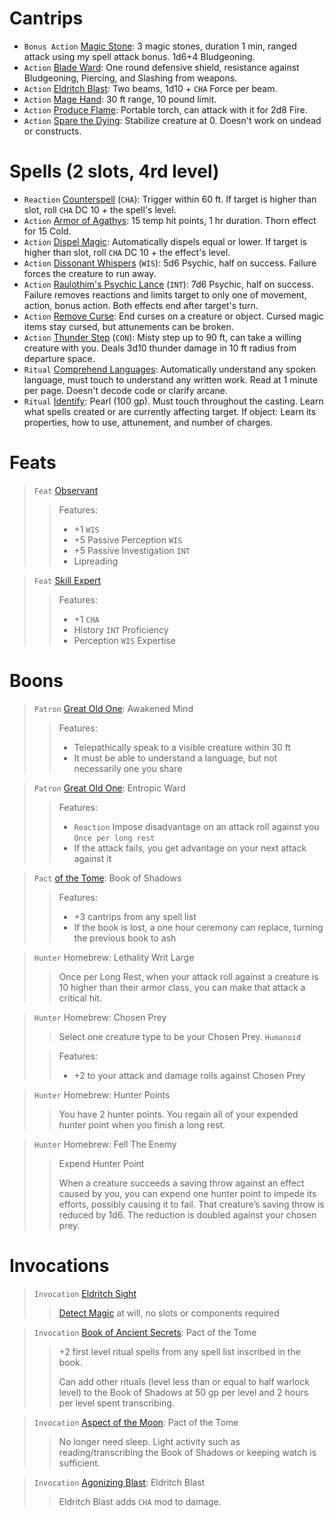 # Cantrips
- `Bonus Action` [Magic Stone](http://dnd5e.wikidot.com/spell:magic-stone): 3 magic stones, duration 1 min, ranged attack using my spell attack bonus. 1d6+4 Bludgeoning.
- `Action` [Blade Ward](http://dnd5e.wikidot.com/spell:blade-ward): One round defensive shield, resistance against Bludgeoning, Piercing, and Slashing from weapons.
- `Action` [Eldritch Blast](http://dnd5e.wikidot.com/spell:eldritch-blast): Two beams, 1d10 + `CHA` Force per beam.
- `Action` [Mage Hand](http://dnd5e.wikidot.com/spell:mage-hand): 30 ft range, 10 pound limit.
- `Action` [Produce Flame](http://dnd5e.wikidot.com/spell:produce-flame): Portable torch, can attack with it for 2d8 Fire.
- `Action` [Spare the Dying](http://dnd5e.wikidot.com/spell:spare-the-dying): Stabilize creature at 0. Doesn't work on undead or constructs.

# Spells (2 slots, 4rd level)
- `Reaction` [Counterspell](http://dnd5e.wikidot.com/spell:counterspell) (`CHA`): Trigger within 60 ft. If target is higher than slot, roll `CHA` DC 10 + the spell's level.
- `Action` [Armor of Agathys](http://dnd5e.wikidot.com/spell:armor-of-agathys): 15 temp hit points, 1 hr duration. Thorn effect for 15 Cold.
- `Action` [Dispel Magic](http://dnd5e.wikidot.com/spell:dispel-magic): Automatically dispels equal or lower. If target is higher than slot, roll `CHA` DC 10 + the effect's level.
- `Action` [Dissonant Whispers](http://dnd5e.wikidot.com/spell:dissonant-whispers) (`WIS`): 5d6 Psychic, half on success. Failure forces the creature to run away.
- `Action` [Raulothim's Psychic Lance](http://dnd5e.wikidot.com/spell:raulothims-psychic-lance) (`INT`): 7d6 Psychic, half on success. Failure removes reactions and limits target to only one of movement, action, bonus action. Both effects end after target's turn.
- `Action` [Remove Curse](http://dnd5e.wikidot.com/spell:remove-curse): End curses on a creature or object. Cursed magic items stay cursed, but attunements can be broken.
- `Action` [Thunder Step](http://dnd5e.wikidot.com/spell:thunder-step) (`CON`): Misty step up to 90 ft, can take a willing creature with you. Deals 3d10 thunder damage in 10 ft radius from departure space.
- `Ritual` [Comprehend Languages](http://dnd5e.wikidot.com/spell:comprehend-languages): Automatically understand any spoken language, must touch to understand any written work. Read at 1 minute per page. Doesn't decode code or clarify arcane.
- `Ritual` [Identify](http://dnd5e.wikidot.com/spell:identify): Pearl (100 gp). Must touch throughout the casting. Learn what spells created or are currently affecting target. If object: Learn its properties, how to use, attunement, and number of charges.

# Feats
> `Feat` [Observant](http://dnd5e.wikidot.com/feat:observant)
>>Features:
>>- +1 `WIS`
>>- +5 Passive Perception `WIS`
>>- +5 Passive Investigation `INT`
>>- Lipreading

> `Feat` [Skill Expert](http://dnd5e.wikidot.com/feat:skill-expert)
>>Features:
>>- +1 `CHA`
>>- History `INT` Proficiency
>>- Perception `WIS` Expertise

# Boons
> `Patron` [Great Old One](http://dnd5e.wikidot.com/warlock:great-old-one): Awakened Mind
>>Features:
>>- Telepathically speak to a visible creature within 30 ft
>>- It must be able to understand a language, but not necessarily one you share

> `Patron` [Great Old One](http://dnd5e.wikidot.com/warlock:great-old-one): Entropic Ward
>>Features:
>>- `Reaction` Impose disadvantage on an attack roll against you `Once per long rest`
>>- If the attack fails, you get advantage on your next attack against it

> `Pact` [of the Tome](http://dnd5e.wikidot.com/warlock): Book of Shadows
>>Features:
>>- +3 cantrips from any spell list
>>- If the book is lost, a one hour ceremony can replace, turning the previous book to ash

> `Hunter` Homebrew: Lethality Writ Large
>>Once per Long Rest, when your attack roll against a creature is 10 higher than their armor class, you can make that attack a critical hit.

> `Hunter` Homebrew: Chosen Prey
>>Select one creature type to be your Chosen Prey. `Humanoid`
>
>>Features:
>>- +2 to your attack and damage rolls against Chosen Prey

> `Hunter` Homebrew: Hunter Points
>>You have 2 hunter points. You regain all of your expended hunter point when you finish a long rest.

> `Hunter` Homebrew: Fell The Enemy
>>Expend Hunter Point
>>
>>When a creature succeeds a saving throw against an effect caused by you, you can expend one hunter point to impede its efforts, possibly causing it to fail. That creature’s saving throw is reduced by 1d6. The reduction is doubled against your chosen prey.

# Invocations
> `Invocation` [Eldritch Sight](http://dnd5e.wikidot.com/warlock:eldritch-invocations)
>>[Detect Magic](http://dnd5e.wikidot.com/spell:detect-magic) at will, no slots or components required

> `Invocation` [Book of Ancient Secrets](http://dnd5e.wikidot.com/warlock:eldritch-invocations): Pact of the Tome
>> +2 first level ritual spells from any spell list inscribed in the book.
>>
>> Can add other rituals (level less than or equal to half warlock level) to the Book of Shadows at 50 gp per level and 2 hours per level spent transcribing.

> `Invocation` [Aspect of the Moon](http://dnd5e.wikidot.com/warlock:eldritch-invocations): Pact of the Tome
>>No longer need sleep. Light activity such as reading/transcribing the Book of Shadows or keeping watch is sufficient.

> `Invocation` [Agonizing Blast](http://dnd5e.wikidot.com/warlock:eldritch-invocations): Eldritch Blast
>>Eldritch Blast adds `CHA` mod to damage.
